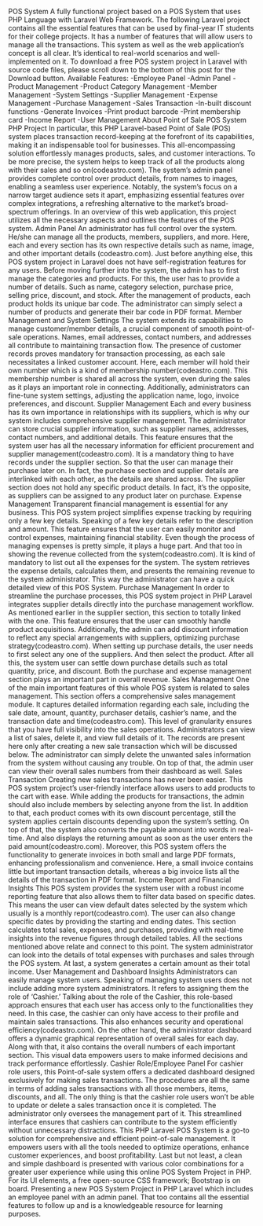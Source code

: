 POS System A fully functional project based on a POS System that uses PHP Language with Laravel Web Framework. The following Laravel project contains all the essential features that can be used by final-year IT students for their college projects. It has a number of features that will allow users to manage all the transactions. This system as well as the web application’s concept is all clear. It’s identical to real-world scenarios and well-implemented on it. To download a free POS system project in Laravel with source code files, please scroll down to the bottom of this post for the Download button.
Available Features: -Employee Panel -Admin Panel -Product Management -Product Category Management -Member Management -System Settings -Supplier Management -Expense Management -Purchase Management -Sales Transaction -In-built discount functions -Generate Invoices -Print product barcode -Print membership card -Income Report -User Management
About Point of Sale POS System PHP Project In particular, this PHP Laravel-based Point of Sale (POS) system places transaction record-keeping at the forefront of its capabilities, making it an indispensable tool for businesses. This all-encompassing solution effortlessly manages products, sales, and customer interactions. To be more precise, the system helps to keep track of all the products along with their sales and so on(codeastro.com). The system’s admin panel provides complete control over product details, from names to images, enabling a seamless user experience. Notably, the system’s focus on a narrow target audience sets it apart, emphasizing essential features over complex integrations, a refreshing alternative to the market’s broad-spectrum offerings. In an overview of this web application, this project utilizes all the necessary aspects and outlines the features of the POS system.
Admin Panel An administrator has full control over the system. He/she can manage all the products, members, suppliers, and more. Here, each and every section has its own respective details such as name, image, and other important details (codeastro.com). Just before anything else, this POS system project in Laravel does not have self-registration features for any users. Before moving further into the system, the admin has to first manage the categories and products. For this, the user has to provide a number of details. Such as name, category selection, purchase price, selling price, discount, and stock. After the management of products, each product holds its unique bar code. The administrator can simply select a number of products and generate their bar code in PDF format.
Member Management and System Settings The system extends its capabilities to manage customer/member details, a crucial component of smooth point-of-sale operations. Names, email addresses, contact numbers, and addresses all contribute to maintaining transaction flow. The presence of customer records proves mandatory for transaction processing, as each sale necessitates a linked customer account. Here, each member will hold their own number which is a kind of membership number(codeastro.com). This membership number is shared all across the system, even during the sales as it plays an important role in connecting. Additionally, administrators can fine-tune system settings, adjusting the application name, logo, invoice preferences, and discount.
Supplier Management Each and every business has its own importance in relationships with its suppliers, which is why our system includes comprehensive supplier management. The administrator can store crucial supplier information, such as supplier names, addresses, contact numbers, and additional details. This feature ensures that the system user has all the necessary information for efficient procurement and supplier management(codeastro.com). It is a mandatory thing to have records
under the supplier section. So that the user can manage their purchase later on. In fact, the purchase section and supplier details are interlinked with each other, as the details are shared across. The supplier section does not hold any specific product details. In fact, it’s the opposite, as suppliers can be assigned to any product later on purchase.
Expense Management Transparent financial management is essential for any business. This POS system project simplifies expense tracking by requiring only a few key details. Speaking of a few key details refer to the description and amount. This feature ensures that the user can easily monitor and control expenses, maintaining financial stability. Even though the process of managing expenses is pretty simple, it plays a huge part. And that too in showing the revenue collected from the system(codeastro.com). It is kind of mandatory to list out all the expenses for the system. The system retrieves the expense details, calculates them, and presents the remaining revenue to the system administrator. This way the administrator can have a quick detailed view of this POS System.
Purchase Management In order to streamline the purchase processes, this POS system project in PHP Laravel integrates supplier details directly into the purchase management workflow. As mentioned earlier in the supplier section, this section to totally linked with the one. This feature ensures that the user can smoothly handle product acquisitions. Additionally, the admin can add discount information to reflect any special arrangements with suppliers, optimizing purchase strategy(codeastro.com). When setting up purchase details, the user needs to first select any one of the suppliers. And then select the product. After all this, the system user can settle down purchase details such as total quantity, price, and discount. Both the purchase and expense management section plays an important part in overall revenue.
Sales Management One of the main important features of this whole POS system is related to sales management. This section offers a comprehensive sales management module. It captures detailed information regarding each sale, including the sale date, amount, quantity, purchaser details, cashier’s name, and the transaction date and time(codeastro.com). This level of granularity ensures that you have full visibility into the sales operations. Administrators can view a list of sales, delete it, and view full details of it. The records are present here only after creating a new sale transaction which will be discussed below. The administrator can simply delete the unwanted sales information from the system without causing any trouble. On top of that, the admin user can view their overall sales numbers from their dashboard as well.
Sales Transaction Creating new sales transactions has never been easier. This POS system project’s user-friendly interface allows users to add products to the cart with ease. While adding the products for transactions, the admin should also include members by selecting anyone from the list. In addition to that, each product comes with its own discount percentage, still the system applies certain discounts depending upon the system’s setting. On top of that, the system also converts the payable amount into words in real-time. And also displays the returning amount as soon as the user enters the paid amount(codeastro.com). Moreover, this POS system offers the functionality to generate invoices in both small and large PDF formats, enhancing professionalism and convenience. Here, a small invoice contains little but important transaction details, whereas a big invoice lists all the details of the transaction in PDF format.
Income Report and Financial Insights This POS system provides the system user with a robust income reporting feature that also allows them to filter data based on specific dates. This means the user can view default dates selected by the system which usually is a monthly report(codeastro.com). The user can also change specific dates by providing the starting and ending dates. This section calculates total sales, expenses, and purchases, providing with real-time insights into the revenue figures through detailed tables. All the sections mentioned above relate and connect to this point. The system administrator can look into the details of total expenses with purchases and sales through the POS system. At last, a system generates a certain amount as their total income.
User Management and Dashboard Insights Administrators can easily manage system users. Speaking of managing system users does not include adding more system administrators. It refers to assigning them the role of ‘Cashier.’ Talking about the role of the Cashier, this role-based approach ensures that each user has access only to the functionalities they need. In this case, the cashier can only have access to their profile and maintain sales transactions. This also enhances security and operational efficiency(codeastro.com). On the other hand, the administrator dashboard offers a dynamic graphical representation of
overall sales for each day. Along with that, it also contains the overall numbers of each important section. This visual data empowers users to make informed decisions and track performance effortlessly.
Cashier Role/Employee Panel For cashier role users, this Point-of-sale system offers a dedicated dashboard designed exclusively for making sales transactions. The procedures are all the same in terms of adding sales transactions with all those members, items, discounts, and all. The only thing is that the cashier role users won’t be able to update or delete a sales transaction once it is completed. The administrator only oversees the management part of it. This streamlined interface ensures that cashiers can contribute to the system efficiently without unnecessary distractions.
This PHP Laravel POS System is a go-to solution for comprehensive and efficient point-of-sale management. It empowers users with all the tools needed to optimize operations, enhance customer experiences, and boost profitability. Last but not least, a clean and simple dashboard is presented with various color combinations for a greater user experience while using this online POS System Project in PHP. For its UI elements, a free open-source CSS framework; Bootstrap is on board. Presenting a new POS System Project in PHP Laravel which includes an employee panel with an admin panel. That too contains all the essential features to follow up and is a knowledgeable resource for learning purposes.
